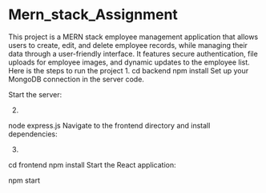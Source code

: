 # Mern_stack_Assignment
This project is a MERN stack employee management application that allows users to create, edit, and delete employee records, while managing their data through a user-friendly interface. It features secure authentication, file uploads for employee images, and dynamic updates to the employee list.
Here is the steps to run the project
1.
cd backend
npm install
Set up your MongoDB connection in the server code.

Start the server:

2.
node express.js
Navigate to the frontend directory and install dependencies:

3.
cd frontend
npm install
Start the React application:


npm start
